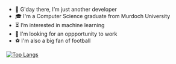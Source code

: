 - 👋 G'day there, I’m just another developer
- 🎓 I'm a Computer Science graduate from Murdoch University
- ⏳ I’m interested in machine learning
- 📌 I'm looking for an oppportunity to work 
- ⚽ I'm also a big fan of football

<!---
undisputedcoder/undisputedcoder is a ✨ special ✨ repository because its `README.md` (this file) appears on your GitHub profile.
You can click the Preview link to take a look at your changes.
--->
[![Top Langs](https://github-readme-stats.vercel.app/api/top-langs/?username=undisputedcoder&langs_count=5&layout=compact)](https://github.com/anuraghazra/github-readme-stats)

<!--
![My GitHub stats](https://github-readme-stats.vercel.app/api?username=undisputedcoder&show_icons=true)
-->


